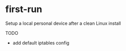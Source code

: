 # first-run
Setup a local personal device after a clean Linux install

TODO
- add default iptables config
